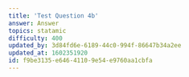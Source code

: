 ```yaml
---
title: 'Test Question 4b'
answer: Answer
topics: statamic
difficulty: 400
updated_by: 3d84fd6e-6189-44c0-994f-86647b34a2ee
updated_at: 1602351920
id: f9be3135-e646-4110-9e54-e9760aa1cbfa
---
```

